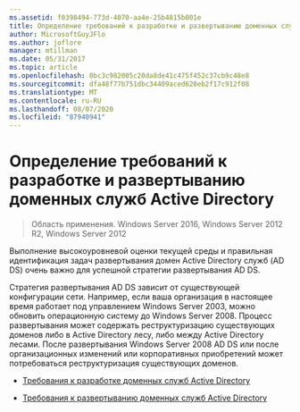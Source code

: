 ```yaml
---
ms.assetid: f0398494-773d-4070-aa4e-25b4815b001e
title: Определение требований к разработке и развертыванию доменных служб Active Directory
author: MicrosoftGuyJFlo
ms.author: joflore
manager: mtillman
ms.date: 05/31/2017
ms.topic: article
ms.openlocfilehash: 0bc3c982005c20da8de41c475f452c37cb9c48e8
ms.sourcegitcommit: dfa48f77b751dbc34409aced628eb2f17c912f08
ms.translationtype: MT
ms.contentlocale: ru-RU
ms.lasthandoff: 08/07/2020
ms.locfileid: "87940941"
---
```

# <a name="identifying-your-ad-ds-design-and-deployment-requirements"></a>Определение требований к разработке и развертыванию доменных служб Active Directory

>Область применения. Windows Server 2016, Windows Server 2012 R2, Windows Server 2012

Выполнение высокоуровневой оценки текущей среды и правильная идентификация задач развертывания домен Active Directory служб (AD DS) очень важно для успешной стратегии развертывания AD DS.

Стратегия развертывания AD DS зависит от существующей конфигурации сети. Например, если ваша организация в настоящее время работает под управлением Windows Server 2003, можно обновить операционную систему до Windows Server 2008. Процесс развертывания может содержать реструктуризацию существующих доменов либо в Active Directory лесу, либо между Active Directory лесами. После развертывания Windows Server 2008 AD DS или после организационных изменений или корпоративных приобретений может потребоваться реструктуризация существующих доменов.

-   [Требования к разработке доменных служб Active Directory](../../ad-ds/plan/AD-DS-Design-Requirements.md)

-   [Требования к развертыванию доменных служб Active Directory](../../ad-ds/plan/AD-DS-Deployment-Requirements.md)



